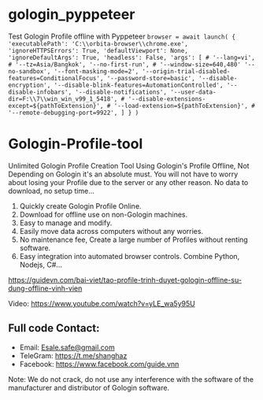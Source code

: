 # gologin_pyppeteer
Test Gologin Profile offline with Pyppeteer
``
 browser = await launch(
        {
        'executablePath': 'C:\\orbita-browser\\chrome.exe',
        'ignoreHTTPSErrors': True,
        'defaultViewport': None,
        'ignoreDefaultArgs': True,
        'headless': False,
        'args': [
            # '--lang=vi',
            # '--tz=Asia/Bangkok',
            '--no-first-run',
            # '--window-size=640,480'
            '--no-sandbox',
            '--font-masking-mode=2',
            '--origin-trial-disabled-features=ConditionalFocus',
            '--password-store=basic',
            '--disable-encryption',
            '--disable-blink-features=AutomationControlled',
            '--disable-infobars',
            '--disable-notifications',
            '--user-data-dir=F:\\7\\win_win_v99_1_5418',
            # '--disable-extensions-except=${pathToExtension}',
            # '--load-extension=${pathToExtension}',
            # '--remote-debugging-port=9922',
            ]
        }
    )
``

# Gologin-Profile-tool

Unlimited Gologin Profile Creation Tool
Using Gologin's Profile Offline, Not Depending on Gologin it's an absolute must. You will not have to worry about losing your Profile due to the server or any other reason. No data to download, no setup time...

1. Quickly create Gologin Profile Online.
2. Download for offline use on non-Gologin machines.
3. Easy to manage and modify.
4. Easily move data across computers without any worries.
5. No maintenance fee, Create a large number of Profiles without renting software.
6. Easy integration into automated browser controls. Combine Python, Nodejs, C#...

https://guidevn.com/bai-viet/tao-profile-trinh-duyet-gologin-offline-su-dung-offline-vinh-vien

Video: https://www.youtube.com/watch?v=yLE_wa5y95U

## Full code Contact:
- Email: Esale.safe@gmail.com
- TeleGram: https://t.me/shanghaz
- Facebook: https://www.facebook.com/guide.vnn

Note: We do not crack, do not use any interference with the software of the manufacturer and distributor of Gologin software.
